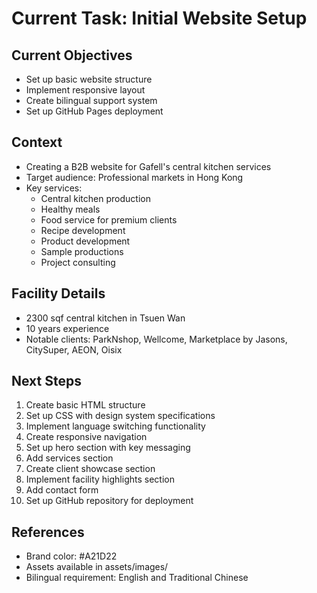 # Current Task: Initial Website Setup

## Current Objectives
- Set up basic website structure
- Implement responsive layout
- Create bilingual support system
- Set up GitHub Pages deployment

## Context
- Creating a B2B website for Gafell's central kitchen services
- Target audience: Professional markets in Hong Kong
- Key services: 
  - Central kitchen production
  - Healthy meals
  - Food service for premium clients
  - Recipe development
  - Product development
  - Sample productions
  - Project consulting

## Facility Details
- 2300 sqf central kitchen in Tsuen Wan
- 10 years experience
- Notable clients: ParkNshop, Wellcome, Marketplace by Jasons, CitySuper, AEON, Oisix

## Next Steps
1. Create basic HTML structure
2. Set up CSS with design system specifications
3. Implement language switching functionality
4. Create responsive navigation
5. Set up hero section with key messaging
6. Add services section
7. Create client showcase section
8. Implement facility highlights section
9. Add contact form
10. Set up GitHub repository for deployment

## References
- Brand color: #A21D22
- Assets available in assets/images/
- Bilingual requirement: English and Traditional Chinese

